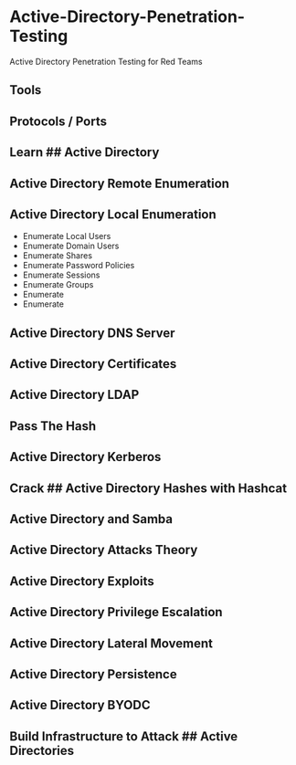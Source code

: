 # Active-Directory-Penetration-Testing
Active Directory Penetration Testing for Red Teams


## Tools


## Protocols / Ports

## Learn ## Active Directory

## Active Directory Remote Enumeration


## Active Directory Local Enumeration
- Enumerate Local Users
- Enumerate Domain Users
- Enumerate Shares
- Enumerate Password Policies
- Enumerate Sessions
- Enumerate Groups
- Enumerate 
- Enumerate 




## Active Directory DNS Server
## Active Directory Certificates
## Active Directory LDAP
## Pass The Hash
## Active Directory Kerberos
## Crack ## Active Directory Hashes with Hashcat
## Active Directory and Samba
## Active Directory Attacks Theory
## Active Directory Exploits
## Active Directory Privilege Escalation
## Active Directory Lateral Movement
## Active Directory Persistence 

## Active Directory BYODC

## Build Infrastructure to Attack ## Active Directories


